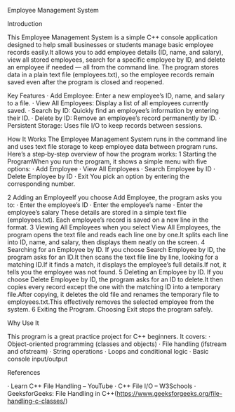 Employee Management System 

Introduction

This Employee Management System is a simple C++ console application designed to help small businesses or students manage basic employee records easily.It allows you to add employee details (ID, name, and salary), view all stored employees, search for a specific employee by ID, and delete an employee if needed — all from the command line. The program stores data in a plain text file (employees.txt), so the employee records remain saved even after the program is closed and reopened.

Key Features
·	Add Employee: Enter a new employee’s ID, name, and salary to a file.
·	View All Employees: Display a list of all employees currently saved.
·	Search by ID: Quickly find an employee’s information by entering their ID.
·	Delete by ID: Remove an employee’s record permanently by ID.
·	Persistent Storage: Uses file I/O to keep records between sessions.


How It Works
The Employee Management System runs in the command line and uses text file storage to keep employee data between program runs. Here’s a step‑by‑step overview of how the program works:
1 Starting the ProgramWhen you run the program, it shows a simple menu with five options:
·	Add Employee
·	View All Employees
·	Search Employee by ID
·	Delete Employee by ID
·	Exit
You pick an option by entering the corresponding number.

2️ Adding an EmployeeIf you choose Add Employee, the program asks you to:
·	Enter the employee’s ID
·	Enter the employee’s name
·	Enter the employee’s salary
These details are stored in a simple text file (employees.txt). Each employee’s record is saved on a new line in the format.
3️ Viewing All Employees when you select View All Employees, the program opens the text file and reads each line one by one.It splits each line into ID, name, and salary, then displays them neatly on the screen.
4️ Searching for an Employee by ID. If you choose Search Employee by ID, the program asks for an ID.It then scans the text file line by line, looking for a matching ID.If it finds a match, it displays the employee’s full details.If not, it tells you the employee was not found.
5 Deleting an Employee by ID. If you choose Delete Employee by ID, the program asks for an ID to delete.It then copies every record except the one with the matching ID into a temporary file.After copying, it deletes the old file and renames the temporary file to employees.txt.This effectively removes the selected employee from the system.
6️ Exiting the Program. Choosing Exit stops the program safely.

Why Use It

This program is a great practice project for C++ beginners. It covers:
·	Object-oriented programming (classes and objects)
·	File handling (ifstream and ofstream)
·	String operations
·	Loops and conditional logic
·	Basic console input/output


References

·	Learn C++ File Handling – YouTube
·	C++ File I/O – W3Schools
·	GeeksforGeeks: File Handling in C++(https://www.geeksforgeeks.org/file-handling-c-classes/)
